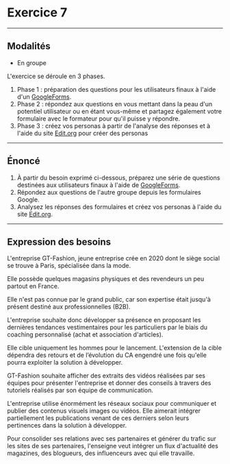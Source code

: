 # Exercice 7

---

## Modalités

- En groupe

L'exercice se déroule en 3 phases.
1. Phase 1 : préparation des questions pour les utilisateurs finaux à l'aide d'un [GoogleForms](https://docs.google.com/forms/u/0/).
2. Phase 2 : répondez aux questions en vous mettant dans la peau d'un potentiel utilisateur ou en étant vous-même et partagez également votre formulaire avec le formateur pour qu'il puisse y répondre.
3. Phase 3 : créez vos personas à partir de l'analyse des réponses et à l'aide du site [Edit.org](https://edit.org/fr/blog/user-persona-online-editable-templates-examples) pour créer des personas

---

## Énoncé

1. À partir du besoin exprimé ci-dessous, préparez une série de questions destinées aux utilisateurs finaux à l'aide de [GoogleForms](https://docs.google.com/forms/u/0/).
2. Répondez aux questions de l'autre groupe depuis les formulaires Google.
3. Analysez les réponses des formulaires et créez vos personas à l'aide du site [Edit.org](https://edit.org/fr/blog/user-persona-online-editable-templates-examples).

---

## Expression des besoins

L'entreprise GT-Fashion, jeune entreprise crée en 2020 dont le siège social se trouve à Paris, spécialisée dans la mode.

Elle possède quelques magasins physiques et des revendeurs un peu partout en France.

Elle n'est pas connue par le grand public, car son expertise était jusqu'à présent destiné aux professionnelles (B2B).

L'entreprise souhaite donc développer sa présence en proposant les dernières tendances vestimentaires pour les particuliers par le biais du coaching personnalisé (achat et association d'articles).

Elle cible uniquement les hommes pour le lancement. L'extension de la cible dépendra des retours et de l’évolution du CA engendré une fois qu'elle pourra exploiter la solution à développer.

GT-Fashion souhaite afficher des extraits des vidéos réalisées par ses équipes pour présenter l'entreprise et donner des conseils à travers des tutoriels réalisés par son équipe de communication.

L'entreprise utilise énormément les réseaux sociaux pour communiquer et publier des contenus visuels images ou vidéos. 
Elle aimerait intégrer partiellement les publications venant de ces derniers selon leurs pertinences dans la solution à développer.

Pour consolider ses relations avec ses partenaires et générer du trafic sur les sites de ses partenaires, l'enseigne veut intégrer un flux d'actualité des magazines, des blogueurs, des influenceurs avec qui elle travaille.